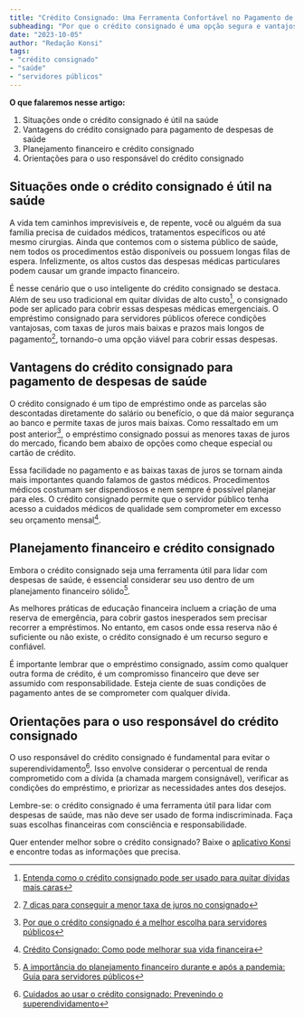 ```yaml
---
title: "Crédito Consignado: Uma Ferramenta Confortável no Pagamento de Despesas de Saúde"
subheading: "Por que o crédito consignado é uma opção segura e vantajosa no pagamento de tratamentos e procedimentos de saúde"
date: "2023-10-05"
author: "Redação Konsi"
tags:
- "crédito consignado"
- "saúde"
- "servidores públicos"
---
```


**O que falaremos nesse artigo:**
1. Situações onde o crédito consignado é útil na saúde
2. Vantagens do crédito consignado para pagamento de despesas de saúde
3. Planejamento financeiro e crédito consignado
4. Orientações para o uso responsável do crédito consignado


## Situações onde o crédito consignado é útil na saúde

A vida tem caminhos imprevisíveis e, de repente, você ou alguém da sua família precisa de cuidados médicos, tratamentos específicos ou até mesmo cirurgias. Ainda que contemos com o sistema público de saúde, nem todos os procedimentos estão disponíveis ou possuem longas filas de espera. Infelizmente, os altos custos das despesas médicas particulares podem causar um grande impacto financeiro.

É nesse cenário que o uso inteligente do crédito consignado se destaca. Além de seu uso tradicional em quitar dívidas de alto custo[^1^], o consignado pode ser aplicado para cobrir essas despesas médicas emergenciais. O empréstimo consignado para servidores públicos oferece condições vantajosas, com taxas de juros mais baixas e prazos mais longos de pagamento[^2^], tornando-o uma opção viável para cobrir essas despesas.

## Vantagens do crédito consignado para pagamento de despesas de saúde

O crédito consignado é um tipo de empréstimo onde as parcelas são descontadas diretamente do salário ou benefício, o que dá maior segurança ao banco e permite taxas de juros mais baixas. Como ressaltado em um post anterior[^3^], o empréstimo consignado possui as menores taxas de juros do mercado, ficando bem abaixo de opções como cheque especial ou cartão de crédito.

Essa facilidade no pagamento e as baixas taxas de juros se tornam ainda mais importantes quando falamos de gastos médicos. Procedimentos médicos costumam ser dispendiosos e nem sempre é possível planejar para eles. O crédito consignado permite que o servidor público tenha acesso a cuidados médicos de qualidade sem comprometer em excesso seu orçamento mensal[^4^].

## Planejamento financeiro e crédito consignado

Embora o crédito consignado seja uma ferramenta útil para lidar com despesas de saúde, é essencial considerar seu uso dentro de um planejamento financeiro sólido[^5^].

As melhores práticas de educação financeira incluem a criação de uma reserva de emergência, para cobrir gastos inesperados sem precisar recorrer a empréstimos. No entanto, em casos onde essa reserva não é suficiente ou não existe, o crédito consignado é um recurso seguro e confiável.

É importante lembrar que o empréstimo consignado, assim como qualquer outra forma de crédito, é um compromisso financeiro que deve ser assumido com responsabilidade. Esteja ciente de suas condições de pagamento antes de se comprometer com qualquer dívida.

## Orientações para o uso responsável do crédito consignado

O uso responsável do crédito consignado é fundamental para evitar o superendividamento[^6^]. Isso envolve considerar o percentual de renda comprometido com a dívida (a chamada margem consignável), verificar as condições do empréstimo, e priorizar as necessidades antes dos desejos.

Lembre-se: o crédito consignado é uma ferramenta útil para lidar com despesas de saúde, mas não deve ser usado de forma indiscriminada. Faça suas escolhas financeiras com consciência e responsabilidade.

Quer entender melhor sobre o crédito consignado? Baixe o [aplicativo Konsi](#) e encontre todas as informações que precisa.

[^1^]: [Entenda como o crédito consignado pode ser usado para quitar dívidas mais caras](#)
[^2^]: [7 dicas para conseguir a menor taxa de juros no consignado](#)
[^3^]: [Por que o crédito consignado é a melhor escolha para servidores públicos](#)
[^4^]: [Crédito Consignado: Como pode melhorar sua vida financeira](#)
[^5^]: [A importância do planejamento financeiro durante e após a pandemia: Guia para servidores públicos](#)
[^6^]: [Cuidados ao usar o crédito consignado: Prevenindo o superendividamento](#)